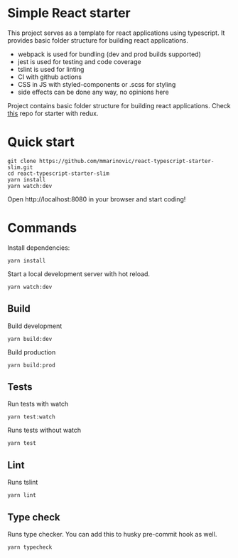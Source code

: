 # Simple React starter
This project serves as a template for react applications using typescript. It provides basic folder structure for building react applications.

- webpack is used for bundling (dev and prod builds supported)
- jest is used for testing and code coverage
- tslint is used for linting
- CI with github actions
- CSS in JS with styled-components or .scss for styling
- side effects can be done any way, no opinions here

Project contains basic folder structure for building react applications. Check [this](https://github.com/mmarinovic/react-typescript-starter) repo for starter with redux.

# Quick start
```shell
git clone https://github.com/mmarinovic/react-typescript-starter-slim.git
cd react-typescript-starter-slim
yarn install
yarn watch:dev
```
Open http://localhost:8080 in your browser and start coding!
# Commands

Install dependencies:
```Shell
yarn install
```

Start a local development server with hot reload.
```Shell
yarn watch:dev
```

## Build
Build development
```Shell
yarn build:dev
```

Build production
```Shell
yarn build:prod
```

## Tests

Run tests with watch
```Shell
yarn test:watch
```

Runs tests without watch
```Shell
yarn test
```

## Lint
Runs tslint
```Shell
yarn lint
```

## Type check
Runs type checker. You can add this to husky pre-commit hook as well.
```Shell
yarn typecheck
```
